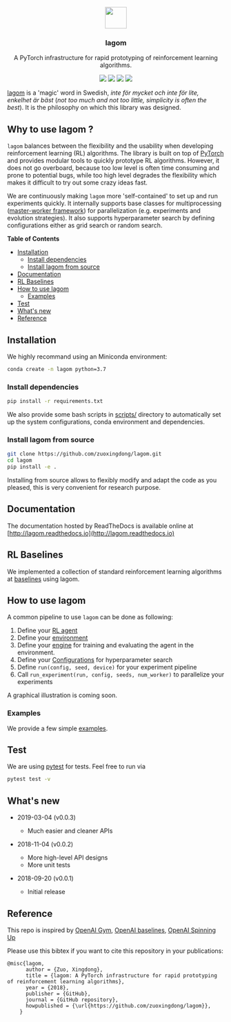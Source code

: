 <p align='center'>
    <a href='https://github.com/zuoxingdong/lagom/'>
        <img alt="" src='docs/lagom.png' width="50">
    </a>
</p>
<h3 align='center'>
    lagom
</h3>
<p align='center'>
    A PyTorch infrastructure for rapid prototyping of reinforcement learning algorithms.
</p>
<p align="center">
    <a href='https://travis-ci.org/zuoxingdong/lagom'><img src='https://travis-ci.org/zuoxingdong/lagom.svg?branch=master'></a>
    <a href='https://circleci.com/gh/zuoxingdong/lagom'><img src='https://circleci.com/gh/zuoxingdong/lagom.svg?style=svg'></a>
    <a href='https://lagom.readthedocs.io/en/latest/?badge=latest'><img src='https://readthedocs.org/projects/lagom/badge/?version=latest'></a>
    <a href='http://choosealicense.com/licenses/mit/'><img src='https://img.shields.io/badge/License-MIT-blue.svg'></a>
</p>

[lagom](https://sv.wikipedia.org/wiki/Lagom) is a 'magic' word in Swedish, *inte för mycket och inte för lite, enkelhet är bäst* (*not too much and not too little, simplicity is often the best*). It is the philosophy on which this library was designed. 

## Why to use lagom ?
`lagom` balances between the flexibility and the usability when developing reinforcement learning (RL) algorithms. The library is built on top of [PyTorch](https://pytorch.org/) and provides modular tools to quickly prototype RL algorithms. However, it does not go overboard, because too low level is often time consuming and prone to potential bugs, while too high level degrades the flexibility which makes it difficult to try out some crazy ideas fast. 

We are continuously making `lagom` more 'self-contained' to set up and run experiments quickly. It internally supports base classes for multiprocessing ([master-worker framework](https://en.wikipedia.org/wiki/Master/slave_(technology))) for parallelization (e.g. experiments and evolution strategies). It also supports hyperparameter search by defining configurations either as grid search or random search. 

**Table of Contents**
- [Installation](#installation)
    - [Install dependencies](#install-dependencies)
    - [Install lagom from source](#install-lagom-from-source)
- [Documentation](#documentation)
- [RL Baselines](#rl-baselines)
- [How to use lagom](#how-to-use-lagom)
    - [Examples](#examples)
- [Test](#test)
- [What's new](#What's-new)
- [Reference](#reference)

## Installation
We highly recommand using an Miniconda environment:
```bash
conda create -n lagom python=3.7
```
### Install dependencies
```bash
pip install -r requirements.txt
```

We also provide some bash scripts in [scripts/](scripts/) directory to automatically set up the system configurations, conda environment and dependencies.

### Install lagom from source
```bash
git clone https://github.com/zuoxingdong/lagom.git
cd lagom
pip install -e .
```

Installing from source allows to flexibly modify and adapt the code as you pleased, this is very convenient for research purpose. 

## Documentation
The documentation hosted by ReadTheDocs is available online at [http://lagom.readthedocs.io](http://lagom.readthedocs.io)

## RL Baselines
We implemented a collection of standard reinforcement learning algorithms at [baselines](baselines/) using lagom. 

## How to use lagom
A common pipeline to use `lagom` can be done as following:
1. Define your [RL agent](lagom/agent.py)
2. Define your [environment](lagom/envs)
3. Define your [engine](lagom/engine.py) for training and evaluating the agent in the environment.
4. Define your [Configurations](lagom/experiment/config.py) for hyperparameter search
5. Define `run(config, seed, device)` for your experiment pipeline
6. Call `run_experiment(run, config, seeds, num_worker)` to parallelize your experiments

A graphical illustration is coming soon. 

### Examples
We provide a few simple [examples](examples/).

## Test
We are using [pytest](https://docs.pytest.org) for tests. Feel free to run via

```bash
pytest test -v
```

## What's new
- 2019-03-04 (v0.0.3)
    - Much easier and cleaner APIs

- 2018-11-04 (v0.0.2)
    - More high-level API designs
    - More unit tests

- 2018-09-20 (v0.0.1)
    - Initial release

## Reference
This repo is inspired by [OpenAI Gym](https://github.com/openai/gym/), [OpenAI baselines](https://github.com/openai/baselines), [OpenAI Spinning Up](https://github.com/openai/spinningup)

Please use this bibtex if you want to cite this repository in your publications:

    @misc{lagom,
          author = {Zuo, Xingdong},
          title = {lagom: A PyTorch infrastructure for rapid prototyping of reinforcement learning algorithms},
          year = {2018},
          publisher = {GitHub},
          journal = {GitHub repository},
          howpublished = {\url{https://github.com/zuoxingdong/lagom}},
        }
